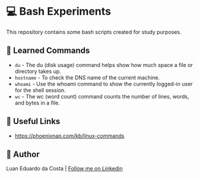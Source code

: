 # :computer: Bash Experiments

This repository contains some bash scripts created for study purposes.

## :green_book: Learned Commands

- `du` - The du (disk usage) command helps show how much space a file or directory takes up.
- `hostname` - To check the DNS name of the current machine.
- `whoami` - Use the whoami command to show the currently logged-in user for the shell session.
- `wc` - The wc (word count) command counts the number of lines, words, and bytes in a file.

## :link: Useful Links

- https://phoenixnap.com/kb/linux-commands

## :man: Author

Luan Eduardo da Costa | [Follow me on Linkedin](https://www.linkedin.com/in/luaneducosta)
